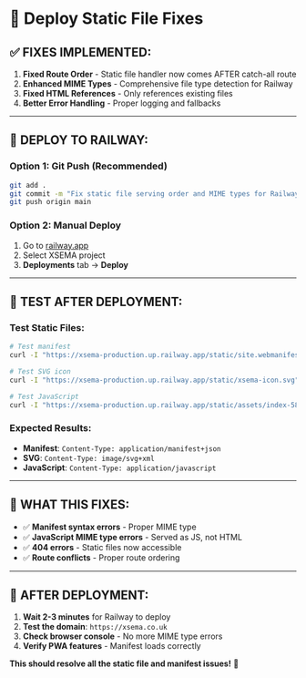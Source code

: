 # 🚀 Deploy Static File Fixes

## ✅ **FIXES IMPLEMENTED:**

1. **Fixed Route Order** - Static file handler now comes AFTER catch-all route
2. **Enhanced MIME Types** - Comprehensive file type detection for Railway
3. **Fixed HTML References** - Only references existing files
4. **Better Error Handling** - Proper logging and fallbacks

---

## 🔧 **DEPLOY TO RAILWAY:**

### **Option 1: Git Push (Recommended)**
```bash
git add .
git commit -m "Fix static file serving order and MIME types for Railway"
git push origin main
```

### **Option 2: Manual Deploy**
1. Go to [railway.app](https://railway.app)
2. Select XSEMA project
3. **Deployments** tab → **Deploy**

---

## 🧪 **TEST AFTER DEPLOYMENT:**

### **Test Static Files:**
```bash
# Test manifest
curl -I "https://xsema-production.up.railway.app/static/site.webmanifest"

# Test SVG icon
curl -I "https://xsema-production.up.railway.app/static/xsema-icon.svg"

# Test JavaScript
curl -I "https://xsema-production.up.railway.app/static/assets/index-58eed827.js"
```

### **Expected Results:**
- **Manifest**: `Content-Type: application/manifest+json`
- **SVG**: `Content-Type: image/svg+xml`
- **JavaScript**: `Content-Type: application/javascript`

---

## 🎯 **WHAT THIS FIXES:**

- ✅ **Manifest syntax errors** - Proper MIME type
- ✅ **JavaScript MIME type errors** - Served as JS, not HTML
- ✅ **404 errors** - Static files now accessible
- ✅ **Route conflicts** - Proper route ordering

---

## 🚨 **AFTER DEPLOYMENT:**

1. **Wait 2-3 minutes** for Railway to deploy
2. **Test the domain**: `https://xsema.co.uk`
3. **Check browser console** - No more MIME type errors
4. **Verify PWA features** - Manifest loads correctly

**This should resolve all the static file and manifest issues!** 🎯
